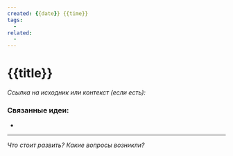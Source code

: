 ```yaml
---
created: {{date}} {{time}}
tags:
  -
related:
  -
---
```

# {{title}}

*Ссылка на исходник или контекст (если есть):* 

### Связанные идеи:
*   
---

*Что стоит развить? Какие вопросы возникли?*
